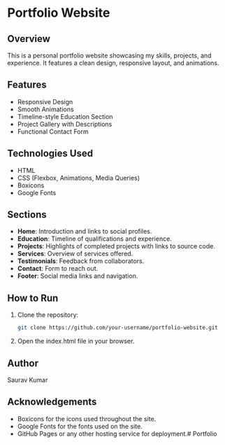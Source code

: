 # Portfolio Website  

## Overview  
This is a personal portfolio website showcasing my skills, projects, and experience. It features a clean design, responsive layout, and animations.

## Features  
- Responsive Design  
- Smooth Animations  
- Timeline-style Education Section  
- Project Gallery with Descriptions  
- Functional Contact Form  

## Technologies Used  
- HTML  
- CSS (Flexbox, Animations, Media Queries)  
- Boxicons  
- Google Fonts  

## Sections  
- **Home**: Introduction and links to social profiles.  
- **Education**: Timeline of qualifications and experience.  
- **Projects**: Highlights of completed projects with links to source code.  
- **Services**: Overview of services offered.  
- **Testimonials**: Feedback from collaborators.  
- **Contact**: Form to reach out.  
- **Footer**: Social media links and navigation.

## How to Run  
1. Clone the repository:  
   ```bash
   git clone https://github.com/your-username/portfolio-website.git
2. Open the index.html file in your browser.

## Author
Saurav Kumar

## Acknowledgements
- Boxicons for the icons used throughout the site.
- Google Fonts for the fonts used on the site.
- GitHub Pages or any other hosting service for deployment.#   P o r t f o l i o  
 